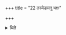 +++
title = "22 तस्येडामनु भक्षः"

+++

<details><summary>थिते</summary>

तस्येडामनु भक्षः २२
</details>
